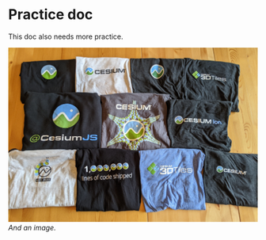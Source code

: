 # Practice doc

This doc also needs more practice.

![Cesium shirts](./images/oldshirts.jpg)
_And an image._
